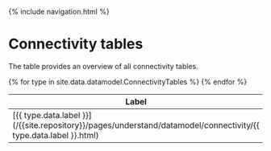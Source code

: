 {% include navigation.html %}

# Connectivity tables

The table provides an overview of all connectivity tables. 

<table>
<thead>
<tr class="header">
<th>Label</th>
<th>Name</th>
<th>Description</th>
</tr>
</thead>
<tbody>
{% for type in site.data.datamodel.ConnectivityTables %}
<tr>
<td markdown="span">[{{ type.data.label }}](/{{site.repository}}/pages/understand/datamodel/connectivity/{{ type.data.label }}.html)</td>
<td markdown="span">{{ type.data.name }}</td>
<td markdown="span">{{ type.data.description }}</td>
</tr>
{% endfor %}
</tbody>
</table>
